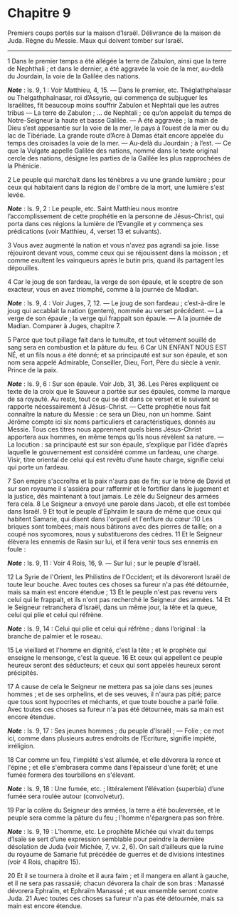# Chapitre 9

Premiers coups portés sur la maison d’Israël.
Délivrance de la maison de Juda.
Règne du Messie.
Maux qui doivent tomber sur Israël.

***

1 Dans le premier temps a été allégée la terre de Zabulon, ainsi que la terre de Nephthali ; et dans le dernier, a été aggravée la voie de la mer, au-delà du Jourdain, la voie de la Galilée des nations.

***Note*** :  Is. 9, 1 : Voir Matthieu, 4, 15. ― Dans le premier, etc. Théglathphalasar ou Thelgathphalnasar, roi d’Assyrie, qui commença de subjuguer les Israélites, fit beaucoup moins souffrir Zabulon et Nephtali que les autres tribus ― La terre de Zabulon ; … de Nephtali ; ce qu’on appelait du temps de Notre-Seigneur la haute et basse Galilée. ― A été aggravée ; la main de Dieu s’est appesantie sur la voie de la mer, le pays à l’ouest de la mer ou du lac de Tibériade. La grande route d’Acre à Damas était encore appelée du temps des croisades la voie de la mer. ― Au-delà du Jourdain ; à l’est. ― Ce que la Vulgate appelle Galilée des nations, nommé dans le texte original cercle des nations, désigne les parties de la Galilée les plus rapprochées de la Phénicie.


2 Le peuple qui marchait dans les ténèbres a vu une grande lumière ; pour ceux qui habitaient dans la région de l'ombre de la mort, une lumière s'est levée.

***Note*** :  Is. 9, 2 : Le peuple, etc. Saint Matthieu nous montre l’accomplissement de cette prophétie en la personne de Jésus-Christ, qui porta dans ces régions la lumière de l’Evangile et y commença ses prédications (voir Matthieu, 4, verset 13 et suivants).


3 Vous avez augmenté la nation et vous n'avez pas agrandi sa joie. lisse réjouiront devant vous, comme ceux qui se réjouissent dans la moisson ; et comme exultent les vainqueurs après le butin pris, quand ils partagent les dépouilles.


4 Car le joug de son fardeau, la verge de son épaule, et le sceptre de son exacteur, vous en avez triomphé, comme à la journée de Madian.

***Note*** :  Is. 9, 4 : Voir Juges, 7, 12. ― Le joug de son fardeau ; c’est-à-dire le joug qui accablait la nation (gentem), nommée au verset précédent. ― La verge de son épaule ; la verge qui frappait son épaule. ― A la journée de Madian. Comparer à Juges, chapitre 7.


5 Parce que tout pillage fait dans le tumulte, et tout vêtement souillé de sang sera en combustion et la pâture du feu. 6 Car UN ENFANT NOUS EST NÉ, et un fils nous a été donné; et sa principauté est sur son épaule, et son nom sera appelé Admirable, Conseiller, Dieu, Fort, Père du siècle à venir. Prince de la paix.

***Note*** :  Is. 9, 6 : Sur son épaule. Voir Job, 31, 36. Les Pères expliquent ce texte de la croix que le Sauveur a portée sur ses épaules, comme la marque de sa royauté. Au reste, tout ce qui se dit dans ce verset et le suivant se rapporte nécessairement à Jésus-Christ. ― Cette prophétie nous fait connaître la nature du Messie : ce sera un Dieu, non un homme. Saint Jérôme compte ici six noms particuliers et caractéristiques, donnés au Messie. Tous ces titres nous apprennent quels biens Jésus-Christ apportera aux hommes, en même temps qu’ils nous révèlent sa nature. ― La locution : sa principauté est sur son épaule, s’explique par l’idée d’après laquelle le gouvernement est considéré comme un fardeau, une charge. Visir, titre oriental de celui qui est revêtu d’une haute charge, signifie celui qui porte un fardeau.


7 Son empire s'accroîtra et la paix n'aura pas de fin; sur le trône de David et sur son royaume il s'assiéra pour raffermir et le fortifier dans le jugement et la justice, dès maintenant à tout jamais. Le zèle du Seigneur des armées fera cela. 8 Le Seigneur a envoyé une parole dans Jacob, et elle est tombée dans Israël. 9 Et tout le peuple d'Ephraïm le saura de même que ceux qui habitent Samarie, qui disent dans l'orgueil et l'enflure du cœur :10 Les briques sont tombées; mais nous bâtirons avec des pierres de taille; on a coupé nos sycomores, nous y substituerons des cèdres. 11 Et le Seigneur élèvera les ennemis de Rasin sur lui, et il fera venir tous ses ennemis en foule :

***Note*** :  Is. 9, 11 : Voir 4 Rois, 16, 9. ― Sur lui ; sur le peuple d’Israël.


12 La Syrie de l'Orient, les Philistins de l'Occident; et ils dévoreront Israël de toute leur bouche. Avec toutes ces choses sa fureur n'a pas été détournée, mais sa main est encore étendue ; 13 Et le peuple n'est pas revenu vers celui qui le frappait, et ils n'ont pas recherché le Seigneur des armées. 14 Et le Seigneur retranchera d'Israël, dans un même jour, la tête et la queue, celui qui plie et celui qui réfrène.

***Note*** :  Is. 9, 14 : Celui qui plie et celui qui réfrène ; dans l’original : la branche de palmier et le roseau.

15 Le vieillard et l'homme en dignité, c'est la tête ; et le prophète qui enseigne le mensonge, c'est la queue. 16 Et ceux qui appellent ce peuple heureux seront des séducteurs; et ceux qui sont appelés heureux seront précipités.


17 A cause de cela le Seigneur ne mettera pas sa joie dans ses jeunes hommes ; et de ses orphelins, et de ses veuves, il n'aura pas pitié; parce que tous sont hypocrites et méchants, et que toute bouche a parlé folie. Avec toutes ces choses sa fureur n'a pas été détournée, mais sa main est encore étendue.

***Note*** :  Is. 9, 17 : Ses jeunes hommes ; du peuple d’Israël ; ― Folie ; ce mot ici, comme dans plusieurs autres endroits de l’Ecriture, signifie impiété, irréligion.

18 Car comme un feu, l'impiété s'est allumée, et elle dévorera la ronce et l'épine ; et elle s'embrasera comme dans l'épaisseur d'une forêt; et une fumée formera des tourbillons en s'élevant.

***Note*** :  Is. 9, 18 : Une fumée, etc. ; littéralement l’élévation (superbia) d’une fumée sera roulée autour (convolvetur).

19 Par la colère du Seigneur des armées, la terre a été bouleversée, et le peuple sera comme la pâture du feu ; l'homme n'épargnera pas son frère.

***Note*** :  Is. 9, 19 : L’homme, etc. Le prophète Michée qui vivait du temps d’Isaïe se sert d’une expression semblable pour peindre la dernière désolation de Juda (voir Michée, 7, vv. 2, 6). On sait d’ailleurs que la ruine du royaume de Samarie fut précédée de guerres et de divisions intestines (voir 4 Rois, chapitre 15).

20 Et il se tournera à droite et il aura faim ; et il mangera en allant à gauche, et il ne sera pas rassasié; chacun dévorera la chair de son bras : Manassé dévorera Ephraïm, et Ephraïm Manassé ; et eux ensemble seront contre Juda. 21 Avec toutes ces choses sa fureur n'a pas été détournée, mais sa main est encore étendue.

